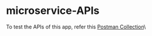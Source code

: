 # microservice-APIs
To test the APIs of this app, refer this [Postman Collection](https://www.getpostman.com/collections/bd7656d3a3440410cba7)\
